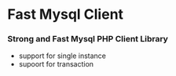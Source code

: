 # Fast Mysql Client

### Strong and Fast Mysql PHP Client Library

 - support for single instance
 - supoort for transaction


